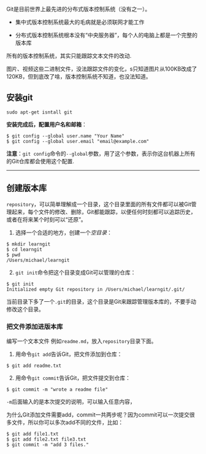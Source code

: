 
Git是目前世界上最先进的分布式版本控制系统（没有之一）。

- 集中式版本控制系统最大的毛病就是必须联网才能工作

- 分布式版本控制系统根本没有“中央服务器”，每个人的电脑上都是一个完整的版本库

所有的版本控制系统，其实只能跟踪文本文件的改动.

图片、视频这些二进制文件，没法跟踪文件的变化，s只知道图片从100KB改成了120KB，但到底改了啥，版本控制系统不知道，也没法知道。

## 安装git

`sudo apt-get isntall git`

**安装完成后，配置用户名和邮箱**：

```
$ git config --global user.name "Your Name"
$ git config --global user.email "email@example.com"
```

**注意**：`git config`命令的`--global`参数，用了这个参数，表示你这台机器上所有的Git仓库都会使用这个配置.

---
## 创建版本库

`repository`，可以简单理解成一个目录，这个目录里面的所有文件都可以被Git管理起来，每个文件的修改、删除，Git都能跟踪，以便任何时刻都可以追踪历史，或者在将来某个时刻可以“还原”。

1. 选择一个合适的地方，创建一个*空目录*：
```
$ mkdir learngit
$ cd learngit
$ pwd
/Users/michael/learngit
```

2. `git init`命令把这个目录变成Git可以管理的仓库：
```
$ git init
Initialized empty Git repository in /Users/michael/learngit/.git/
```

当前目录下多了一个`.git`的目录，这个目录是Git来跟踪管理版本库的，不要手动修改这个目录。

### 把文件添加进版本库

 编写一个文本文件 例如`readme.md`，放入`repository`目录下面。

 1. 用命令`git add`告诉Git，把文件添加到仓库：
 ```
 $ git add readme.txt
 ```
 2. 用命令`git commit`告诉Git，把文件提交到仓库：
```
$ git commit -m "wrote a readme file"
```
`-m`后面输入的是本次提交的说明，可以输入任意内容，

为什么Git添加文件需要add，commit一共两步呢？因为commit可以一次提交很多文件，所以你可以多次add不同的文件，比如：
```
$ git add file1.txt
$ git add file2.txt file3.txt
$ git commit -m "add 3 files."
```
